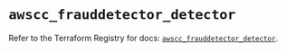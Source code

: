 # `awscc_frauddetector_detector`

Refer to the Terraform Registry for docs: [`awscc_frauddetector_detector`](https://registry.terraform.io/providers/hashicorp/awscc/0.70.0/docs/resources/frauddetector_detector).
